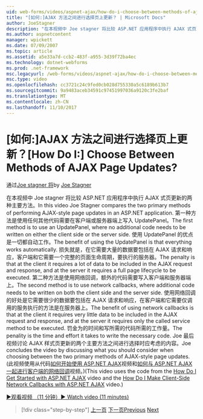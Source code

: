 ```yaml
---
uid: web-forms/videos/aspnet-ajax/how-do-i-choose-between-methods-of-ajax-page-updates
title: "[如何:]AJAX 方法之间进行选择页上更新？ | Microsoft Docs"
author: JoeStagner
description: "在本视频中 Joe stagner 将比较 ASP.NET 应用程序中执行 AJAX 式页更新的两种主要方法。 第一种方法是使用 Upd..."
ms.author: aspnetcontent
manager: wpickett
ms.date: 07/09/2007
ms.topic: article
ms.assetid: a5e33a7d-ccb2-483f-a955-3d39f72ba4ec
ms.technology: dotnet-webforms
ms.prod: .net-framework
msc.legacyurl: /web-forms/videos/aspnet-ajax/how-do-i-choose-between-methods-of-ajax-page-updates
msc.type: video
ms.openlocfilehash: cc3721c24c9fed0cb028d755330a5c6189b613b7
ms.sourcegitcommit: 9a9483aceb34591c97451997036a9120c3fe2baf
ms.translationtype: MT
ms.contentlocale: zh-CN
ms.lasthandoff: 11/10/2017
---
```

<a name="how-do-i-choose-between-methods-of-ajax-page-updates"></a><span data-ttu-id="2ab24-105">[如何:]AJAX 方法之间进行选择页上更新？</span><span class="sxs-lookup"><span data-stu-id="2ab24-105">[How Do I:] Choose Between Methods of AJAX Page Updates?</span></span>
====================
<span data-ttu-id="2ab24-106">通过[Joe stagner 将](https://github.com/JoeStagner)</span><span class="sxs-lookup"><span data-stu-id="2ab24-106">by [Joe Stagner](https://github.com/JoeStagner)</span></span>

<span data-ttu-id="2ab24-107">在本视频中 Joe stagner 将比较 ASP.NET 应用程序中执行 AJAX 式页更新的两种主要方法。</span><span class="sxs-lookup"><span data-stu-id="2ab24-107">In this video Joe Stagner compares the two primary methods of performing AJAX-style page updates in an ASP.NET application.</span></span> <span data-ttu-id="2ab24-108">第一种方法是使用任何其他代码需要在客户端或服务器端上写入 UpdatePanel。</span><span class="sxs-lookup"><span data-stu-id="2ab24-108">The first method is to use an UpdatePanel, where no additional code needs to be written on either the client side or the server side.</span></span> <span data-ttu-id="2ab24-109">使用 UpdatePanel 的优点是一切都自动工作。</span><span class="sxs-lookup"><span data-stu-id="2ab24-109">The benefit of using the UpdatePanel is that everything works automatically.</span></span> <span data-ttu-id="2ab24-110">损失就是，在它需要大量的数据要包括在 AJAX 请求和响应，客户端和它需要一个完整的页面生命周期，要执行的服务器。</span><span class="sxs-lookup"><span data-stu-id="2ab24-110">The penalty is that at the client it requires a lot of data to be included in the AJAX request and response, and at the server it requires a full page lifecycle to be executed.</span></span> <span data-ttu-id="2ab24-111">第二种方法是使用网络回调，额外的代码需要写入客户端和服务器端上。</span><span class="sxs-lookup"><span data-stu-id="2ab24-111">The second method is to use network callbacks, where additional code needs to be written on both the client side and the server side.</span></span> <span data-ttu-id="2ab24-112">使用网络回调的好处是它需要很少的数据要包括在 AJAX 请求和响应，在客户端和它需要仅调用的服务执行的方法是在服务器上。</span><span class="sxs-lookup"><span data-stu-id="2ab24-112">The benefit of using network callbacks is that at the client it requires very little data to be included in the AJAX request and response, and at the server it requires only the called service method to be executed.</span></span> <span data-ttu-id="2ab24-113">罚金为的时间和写所需的代码所需的工作量。</span><span class="sxs-lookup"><span data-stu-id="2ab24-113">The penality is the time and effort it takes to write the necessary code.</span></span> <span data-ttu-id="2ab24-114">Joe 最后视频讨论 AJAX 样式页更新的两个主要方法之间进行选择时应考虑的内容。</span><span class="sxs-lookup"><span data-stu-id="2ab24-114">Joe concludes the video by discussing what you should consider when choosing between the two primary methods of AJAX-style page updates.</span></span> <span data-ttu-id="2ab24-115">(此视频使用从代码[如何开始使用 ASP.NET AJAX](how-do-i-get-started-with-aspnet-ajax.md)视频和[如何与 ASP.NET AJAX 一起进行客户端的网络回调](how-do-i-make-client-side-network-callbacks-with-aspnet-ajax.md)视频。)</span><span class="sxs-lookup"><span data-stu-id="2ab24-115">(This video uses the code from the [How Do I Get Started with ASP.NET AJAX](how-do-i-get-started-with-aspnet-ajax.md) video and the [How Do I Make Client-Side Network Callbacks with ASP.NET AJAX](how-do-i-make-client-side-network-callbacks-with-aspnet-ajax.md) video.)</span></span>

[<span data-ttu-id="2ab24-116">&#9654;观看视频 （11 分钟）</span><span class="sxs-lookup"><span data-stu-id="2ab24-116">&#9654; Watch video (11 minutes)</span></span>](https://channel9.msdn.com/Blogs/ASP-NET-Site-Videos/how-do-i-choose-between-methods-of-ajax-page-updates)

>[!div class="step-by-step"]
<span data-ttu-id="2ab24-117">[上一页](how-do-i-update-multiple-regions-of-a-page-with-aspnet-ajax.md)
[下一页](how-do-i-use-other-javascript-user-interface-libraries-with-aspnet-ajax.md)</span><span class="sxs-lookup"><span data-stu-id="2ab24-117">[Previous](how-do-i-update-multiple-regions-of-a-page-with-aspnet-ajax.md)
[Next](how-do-i-use-other-javascript-user-interface-libraries-with-aspnet-ajax.md)</span></span>
